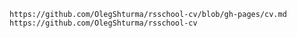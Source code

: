 
    https://github.com/OlegShturma/rsschool-cv/blob/gh-pages/cv.md
    https://github.com/OlegShturma/rsschool-cv
